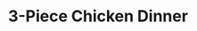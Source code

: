---
title: "3-Piece Chicken Dinner"
description: "3 pieces of crispy chicken, breaded in-house, with fresh-cut fries, coleslaw, & gravy."
price_s: ""
price_l: "14"
price_lg: ""
weight: "2"
---